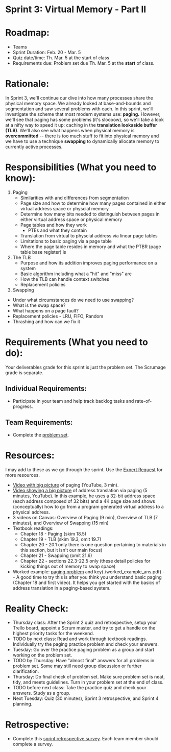 # Sprint 3: Virtual Memory - Part II

# Roadmap:
* Teams
* Sprint Duration: Feb. 20 - Mar. 5
* Quiz date/time: Th. Mar. 5 at the start of class
* Requirements due: Problem set due Th. Mar. 5 at the **start** of class.

# Rationale: 
In Sprint 3, we'll continue our dive into how many processes share the physical memory space.  We already looked at base-and-bounds and segmentation and saw several problems with each.  In this sprint, we'll investigate the scheme that most modern systems use: **paging.** However, we'll see that paging has some problems (it's sloooow), so we'll take a look at a nifty way to speed it up: caching in the **translation lookaside buffer (TLB)**.  We'll also see what happens when physical memory is **overcommitted** -- there is too much stuff to fit into physical memory and we have to use a technique **swapping** to dynamically allocate memory to currently active processes.

# Responsibilities (What you need to know):
1. Paging
   * Similarities with and differences from segmentation
   * Page size and how to determine how many pages contained in either virtual address space or physcial memory
   * Determine how many bits needed to distinguish between pages in either virtual address space or physical memory
   * Page tables and how they work
      * PTEs and what they contain
   * Translation from virtual to physcial address via linear page tables
   * Limitations to basic paging via a page table
   * Where the page table resides in memory and what the PTBR (page table base register) is
2. The TLB
   * Purpose and how its addition improves paging performance on a system
   * Basic algorithm including what a "hit" and "miss" are
   * How the TLB can handle context switches
   * Replacement policies
3.  Swapping
   * Under what circumstances do we need to use swapping?
   * What is the swap space?
   * What happens on a page fault?
   * Replacement policies - LRU, FIFO, Random
   * Thrashing and how can we fix it

# Requirements (What you need to do):
Your deliverables grade for this sprint is just the problem set.  The Scrumage grade is separate.

## Individual Requirements:
   * Participate in your team and help track backlog tasks and rate-of-progress.

## Team Requirements:
   * Complete the [problem set](./sprint3_problem_set.pdf).
   
# Resources:  
I may add to these as we go through the sprint.  Use the [Expert Request](https://rollins.co1.qualtrics.com/jfe/form/SV_0jNfbBpN1clDJfn?course=cms310s20&sprint=3) for more resources. 
* [Video with big picture](https://www.youtube.com/watch?v=c5TD8QyRJcA) of paging (YouTube, 3 min).
* [Video showing a big picture](https://www.youtube.com/watch?v=l7HoguhFVQ4) of address translation via paging (5 minutes, YouTube).  In this example, he uses a 32-bit address space (each address composed of 32 bits) and a 4K page size and shows (conceptually) how to go from a program generated virtual address to a physical address.
* 3 videos on Canvas: Overview of Paging (9 min), Overview of TLB (7 minutes), and Overview of Swapping (15 min)
* Textbook readings:
   * Chapter 18 - Paging (skim 18.5)
   * Chapter 19 - TLB (skim 19.3, omit 19.7)
   * Chapter 20 - 20.1 only there is one question pertaining to materials in this section, but it isn't our main focus)
   * Chapter 21 - Swapping (omit 21.6)
   * Chapter 22 - sections 22.3-22.5 only (these detail policies for kicking things out of memory to swap space)
* Worked example: [paging problem](./worked_example.pdf) and key(./worked_example_ans.pdf) -- A good time to try this is after you think you understand basic paging (Chapter 18 and first video).  It helps you get started with the basics of address translation in a paging-based system.

   
# Reality Check:
  * Thursday class: After the Sprint 2 quiz and retrospective, setup your Trello board, appoint a Scrum master, and try to get a handle on the highest priority tasks for the weekend.
  * TODO by next class: Read and work through textbook readings.  Individually try the paging practice problem and check your answers.
  * Tuesday: Go over the practice paging problem as a group and start working on the problem set.
  * TODO by Thursday: Have "almost final" answers for all problems in problem set.  Some may still need group discussion or further clarification.
  * Thursday: Do final check of problem set.  Make sure problem set is neat, tidy, and meets guidelines.  Turn in your problem set at the end of class.
  * TODO before next class: Take the practice quiz and check your answers.  Study as a group.  
  * Next Tuesday: Quiz (30 minutes), Sprint 3 retrospective, and Sprint 4 planning.

# Retrospective:
  * Complete this [sprint retrospective survey](https://rollins.co1.qualtrics.com/jfe/form/SV_3rAIzhpHFYbIixf?course=330s20&sprint=3).  Each team member should complete a survey.
